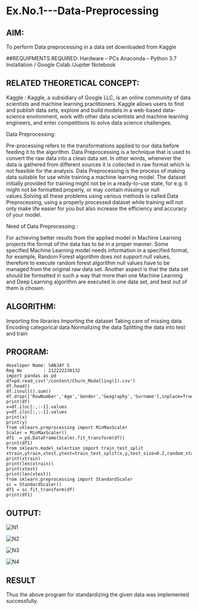 # Ex.No.1---Data-Preprocessing
## AIM:

To perform Data preprocessing in a data set downloaded from Kaggle

##REQUIPMENTS REQUIRED:
Hardware – PCs
Anaconda – Python 3.7 Installation / Google Colab /Jupiter Notebook

## RELATED THEORETICAL CONCEPT:

Kaggle :
Kaggle, a subsidiary of Google LLC, is an online community of data scientists and machine learning practitioners. Kaggle allows users to find and publish data sets, explore and build models in a web-based data-science environment, work with other data scientists and machine learning engineers, and enter competitions to solve data science challenges.

Data Preprocessing:

Pre-processing refers to the transformations applied to our data before feeding it to the algorithm. Data Preprocessing is a technique that is used to convert the raw data into a clean data set. In other words, whenever the data is gathered from different sources it is collected in raw format which is not feasible for the analysis.
Data Preprocessing is the process of making data suitable for use while training a machine learning model. The dataset initially provided for training might not be in a ready-to-use state, for e.g. it might not be formatted properly, or may contain missing or null values.Solving all these problems using various methods is called Data Preprocessing, using a properly processed dataset while training will not only make life easier for you but also increase the efficiency and accuracy of your model.

Need of Data Preprocessing :

For achieving better results from the applied model in Machine Learning projects the format of the data has to be in a proper manner. Some specified Machine Learning model needs information in a specified format, for example, Random Forest algorithm does not support null values, therefore to execute random forest algorithm null values have to be managed from the original raw data set.
Another aspect is that the data set should be formatted in such a way that more than one Machine Learning and Deep Learning algorithm are executed in one data set, and best out of them is chosen.


## ALGORITHM:

Importing the libraries
Importing the dataset
Taking care of missing data
Encoding categorical data
Normalizing the data
Splitting the data into test and train

## PROGRAM:
```
developer Name: SANJAY S
Reg No        : 212222230132
import pandas as pd
df=pd.read_csv('/content/Churn_Modelling(1).csv')
df.head()
df.isnull().sum()
df.drop(['RowNumber','Age','Gender','Geography','Surname'],inplace=True,axis=1)
print(df)
x=df.iloc[:,:-1].values
y=df.iloc[:,:-1].values
print(x)
print(y)
from sklearn.preprocessing import MinMaxScaler
Scaler = MinMaxScaler()
df1  = pd.DataFrame(Scaler.fit_transform(df))
print(df1)
from sklearn.model_selection import train_test_split
xtrain,ytrain,xtest,ytest=train_test_split(x,y,test_size=0.2,random_state=2)
print(xtrain)
print(len(xtrain))
print(xtest)
print(len(xtest))
from sklearn.preprocessing import StandardScaler
sc = StandardScaler()
df1 = sc.fit_transform(df)
print(df1)
```

## OUTPUT:

![N1](https://user-images.githubusercontent.com/119091638/229047328-30c0bbb7-00af-4a3b-9344-3776ed2d581b.png)

![N2](https://user-images.githubusercontent.com/119091638/229047367-c202f255-513b-435a-b1d2-f9005b2f1ab2.png)

![N3](https://user-images.githubusercontent.com/119091638/229047388-d40b8e8f-2999-4384-b3a8-4b3675f02c8b.png)

![N4](https://user-images.githubusercontent.com/119091638/229047419-bf706f28-360d-4edf-ba21-a462d59a0eec.png)


## RESULT
Thus the above program for standardizing the given data was implemented successfully.
